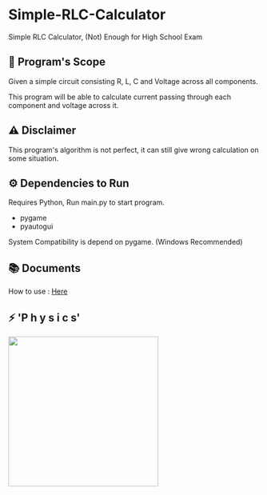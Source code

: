 # Simple-RLC-Calculator

Simple RLC Calculator, (Not) Enough for High School Exam

## 🔭 Program's Scope

Given a simple circuit consisting R, L, C and Voltage across all components.

This program will be able to calculate current passing through each component
and voltage across it.

## ⚠️ Disclaimer

This program's algorithm is not perfect, it can still give wrong calculation on some situation.

## ⚙️ Dependencies to Run

Requires Python, Run main.py to start program.

* pygame
* pyautogui

System Compatibility is depend on pygame. (Windows Recommended)

## 📚 Documents

How to use : <a href="https://github.com/Leomotors/Simple-RLC-Calculator/blob/main/docs/howtouse.md">Here</a>

## ⚡ 'P h y s i c s'

<img src="https://i.imgflip.com/3rzhq2.png" height=300px>
